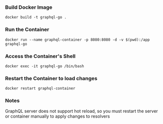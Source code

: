 ### Build Docker Image
```
docker build -t graphql-go .
```

### Run the Container
```
docker run --name graphql-container -p 8080:8080 -d -v $(pwd):/app graphql-go
```

### Access the Container's Shell
```
docker exec -it graphql-go /bin/bash
```

### Restart the Container to load changes
```
docker restart graphql-container
```

### Notes
GraphQL server does not support hot reload, so you must restart the server or container manually to apply changes to resolvers
